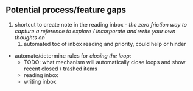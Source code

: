 ## Potential process/feature gaps
1. shortcut to create note in the reading inbox - *the zero friction way to capture a reference to explore / incorporate and write your own thoughts on*
   1. automated toc of inbox reading and priority, could help or hinder
* automate/determine rules for *closing the loop*: 
  * TODO: what mechanism will automatically close loops and show recent closed / trashed items
  * reading inbox
  * writing inbox
